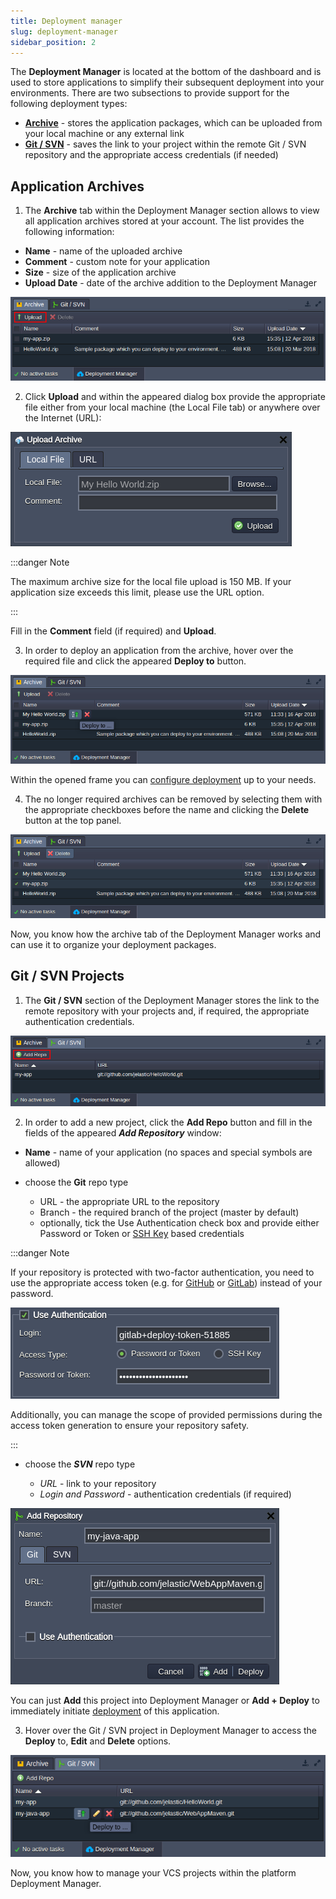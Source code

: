 ```yaml
---
title: Deployment manager
slug: deployment-manager
sidebar_position: 2
---
```


The **Deployment Manager** is located at the bottom of the dashboard and is used to store applications to simplify their subsequent deployment into your environments. There are two subsections to provide support for the following deployment types:

- **[Archive](/docs/deployment/deployment-manager#application-archives)** - stores the application packages, which can be uploaded from your local machine or any external link
- **[Git / SVN](/docs/deployment/deployment-manager#git--svn-projects)** - saves the link to your project within the remote Git / SVN repository and the appropriate access credentials (if needed)

## Application Archives

1. The **Archive** tab within the Deployment Manager section allows to view all application archives stored at your account. The list provides the following information:

- **Name** - name of the uploaded archive
- **Comment** - custom note for your application
- **Size** - size of the application archive
- **Upload Date** - date of the archive addition to the Deployment Manager

<div style={{
    display:'flex',
    justifyContent: 'center',
    margin: '0 0 1rem 0'
}}>

![Locale Dropdown](./img/DeploymentManager/01-archive-deployment-manager.png)

</div>

2. Click **Upload** and within the appeared dialog box provide the appropriate file either from your local machine (the Local File tab) or anywhere over the Internet (URL):

<div style={{
    display:'flex',
    justifyContent: 'center',
    margin: '0 0 1rem 0'
}}>

![Locale Dropdown](./img/DeploymentManager/02-upload-archive-to-deployment-manager.png)

</div>

:::danger Note

The maximum archive size for the local file upload is 150 MB. If your application size exceeds this limit, please use the URL option.

:::

Fill in the **Comment** field (if required) and **Upload**.

3. In order to deploy an application from the archive, hover over the required file and click the appeared **Deploy to** button.

<div style={{
    display:'flex',
    justifyContent: 'center',
    margin: '0 0 1rem 0'
}}>

![Locale Dropdown](./img/DeploymentManager/03-deploy-archive-from-deployment-manager.png)

</div>

Within the opened frame you can [configure deployment](/docs/deployment/deployment-guide) up to your needs.

4. The no longer required archives can be removed by selecting them with the appropriate checkboxes before the name and clicking the **Delete** button at the top panel.

<div style={{
    display:'flex',
    justifyContent: 'center',
    margin: '0 0 1rem 0'
}}>

![Locale Dropdown](./img/DeploymentManager/04-deployment-manager-delete-archives.png)

</div>

Now, you know how the archive tab of the Deployment Manager works and can use it to organize your deployment packages.

## Git / SVN Projects

1. The **Git / SVN** section of the Deployment Manager stores the link to the remote repository with your projects and, if required, the appropriate authentication credentials.

<div style={{
    display:'flex',
    justifyContent: 'center',
    margin: '0 0 1rem 0'
}}>

![Locale Dropdown](./img/DeploymentManager/05-git-svn-deployment-manager.png)

</div>

2. In order to add a new project, click the **Add Repo** button and fill in the fields of the appeared **_Add Repository_** window:

- **Name** - name of your application (no spaces and special symbols are allowed)
- choose the **Git** repo type

  - URL - the appropriate URL to the repository
  - Branch - the required branch of the project (master by default)
  - optionally, tick the Use Authentication check box and provide either Password or Token or [SSH Key](https://cloudmydc.com/) based credentials

:::danger Note

If your repository is protected with two-factor authentication, you need to use the appropriate access token (e.g. for [GitHub](https://docs.github.com/en/authentication/keeping-your-account-and-data-secure/managing-your-personal-access-tokens) or [GitLab](https://docs.gitlab.com/ee/user/project/deploy_tokens/)) instead of your password.

<div style={{
    display:'flex',
    justifyContent: 'center',
    margin: '0 0 1rem 0'
}}>

![Locale Dropdown](./img/DeploymentManager/05.1-deployment-authentication-with-git-access-token.png)

</div>

Additionally, you can manage the scope of provided permissions during the access token generation to ensure your repository safety.

:::

- choose the **_SVN_** repo type

  - _URL_ - link to your repository
  - _Login and Password_ - authentication credentials (if required)

<div style={{
    display:'flex',
    justifyContent: 'center',
    margin: '0 0 1rem 0'
}}>

![Locale Dropdown](./img/DeploymentManager/06-add-vcs-repository-to-deployment-manager.png)

</div>

You can just **Add** this project into Deployment Manager or **Add + Deploy** to immediately initiate [deployment](/docs/deployment/deployment-guide) of this application.

3. Hover over the Git / SVN project in Deployment Manager to access the **Deploy** to, **Edit** and **Delete** options.

<div style={{
    display:'flex',
    justifyContent: 'center',
    margin: '0 0 1rem 0'
}}>

![Locale Dropdown](./img/DeploymentManager/07-manage-vcs-repositories-in-deployment-manager.png)

</div>

Now, you know how to manage your VCS projects within the platform Deployment Manager.
